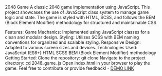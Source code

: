 2048 Game
A classic 2048 game implementation using JavaScript. This project showcases the use of JavaScript class system to manage game logic and state. The game is styled with HTML, SCSS, and follows the BEM (Block Element Modifier) methodology for structured and maintainable CSS.

Features:
Game Mechanics: Implemented using JavaScript classes for a clean and modular design.
Styling: Utilizes SCSS with BEM naming conventions for organized and scalable styling.
Responsive Design: Adapted to various screen sizes and devices.
Technologies Used:
JavaScript (ES6+)
HTML
SCSS
BEM (Block Element Modifier) methodology
Getting Started:
Clone the repository: git clone <repository-url>
Navigate to the project directory: cd 2048_game_js
Open index.html in your browser to play the game.
Feel free to contribute or provide feedback!
    - [DEMO LINK](https://msdreams.github.io/2048_game_js/)
